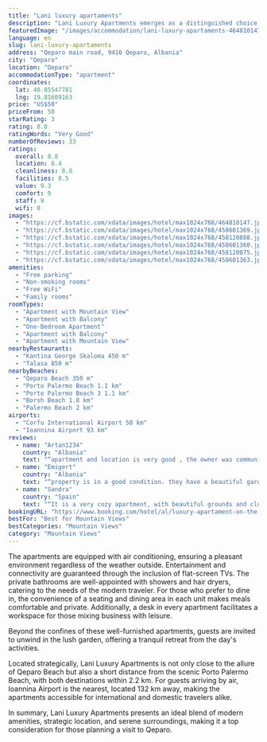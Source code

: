 ```yaml
---
title: "Lani luxury apartaments"
description: "Lani Luxury Apartments emerges as a distinguished choice for travelers seeking a blend of comfort and convenience in Qeparo."
featuredImage: "/images/accommodation/lani-luxury-apartaments-464810147.jpg"
language: en
slug: lani-luxury-apartaments
address: "Qeparo main road, 9416 Qeparo, Albania"
city: "Qeparo"
location: "Qeparo"
accommodationType: "apartment"
coordinates:
  lat: 40.05547781
  lng: 19.81609163
price: "US$50"
priceFrom: 50
starRating: 3
rating: 8.8
ratingWords: "Very Good"
numberOfReviews: 33
ratings:
  overall: 8.8
  location: 8.4
  cleanliness: 8.8
  facilities: 8.5
  value: 9.3
  comfort: 9
  staff: 9
  wifi: 0
images:
  - "https://cf.bstatic.com/xdata/images/hotel/max1024x768/464810147.jpg?k=cd7296ecf6a76b2d86cb213df0577a5d04ca07427e3a6a7e7fe69979a8a4f573&o=&hp=1"
  - "https://cf.bstatic.com/xdata/images/hotel/max1024x768/458601369.jpg?k=e758c3cabbbab20ac77c325c50964c9660822ffe4825c29e8495c1cb4806003d&o=&hp=1"
  - "https://cf.bstatic.com/xdata/images/hotel/max1024x768/458120888.jpg?k=0f9a3115b906fbfcb94aa968e6fd466de1589b703c20f1a8c47a0c51c61bad9c&o=&hp=1"
  - "https://cf.bstatic.com/xdata/images/hotel/max1024x768/458601360.jpg?k=527d643ed18d88259ad6c5273be7df05ecdffcf1490c02d2f406facd9bfaee16&o=&hp=1"
  - "https://cf.bstatic.com/xdata/images/hotel/max1024x768/458120875.jpg?k=b21a13830b6ef6c8a8f8ca07e7ffa3803b339cc645470fe2e3c47aa6d7ce75f0&o=&hp=1"
  - "https://cf.bstatic.com/xdata/images/hotel/max1024x768/458601363.jpg?k=70cd450e3ec7a0ee51393d82f373aa653db30e0818f8576f3aaabb6f0c86c54f&o=&hp=1"
amenities:
  - "Free parking"
  - "Non-smoking rooms"
  - "Free WiFi"
  - "Family rooms"
roomTypes:
  - "Apartment with Mountain View"
  - "Apartment with Balcony"
  - "One-Bedroom Apartment"
  - "Apartment with Balcony"
  - "Apartment with Mountain View"
nearbyRestaurants:
  - "Kantina George Skaloma 450 m"
  - "Talasa 850 m"
nearbyBeaches:
  - "Qeparo Beach 350 m"
  - "Porto Palermo Beach 1.1 km"
  - "Porto Palermo Beach 3 1.1 km"
  - "Borsh Beach 1.8 km"
  - "Palermo Beach 2 km"
airports:
  - "Corfu International Airport 50 km"
  - "Ioannina Airport 93 km"
reviews:
  - name: "Artan1234"
    country: "Albania"
    text: "“apartment and location is very good , the owner was communicative and helpful”"
  - name: "Emigert"
    country: "Albania"
    text: "“property is in a good condition. they have a beautiful garden”"
  - name: "Sandra"
    country: "Spain"
    text: "“It is a very cozy apartment, with beautiful grounds and close to the beach. Lany is very friendly and takes great care of it.”"
bookingURL: "https://www.booking.com/hotel/al/luxury-apartament-on-the-heart-of-mauntain.en-gb.html?aid=8035640"
bestFor: "Best for Mountain Views"
bestCategories: "Mountain Views"
category: "Mountain Views"
---
```


The apartments are equipped with air conditioning, ensuring a pleasant environment regardless of the weather outside. Entertainment and connectivity are guaranteed through the inclusion of flat-screen TVs. The private bathrooms are well-appointed with showers and hair dryers, catering to the needs of the modern traveler. For those who prefer to dine in, the convenience of a seating and dining area in each unit makes meals comfortable and private. Additionally, a desk in every apartment facilitates a workspace for those mixing business with leisure.

Beyond the confines of these well-furnished apartments, guests are invited to unwind in the lush garden, offering a tranquil retreat from the day's activities. 

Located strategically, Lani Luxury Apartments is not only close to the allure of Qeparo Beach but also a short distance from the scenic Porto Palermo Beach, with both destinations within 2.2 km. For guests arriving by air, Ioannina Airport is the nearest, located 132 km away, making the apartments accessible for international and domestic travelers alike.

In summary, Lani Luxury Apartments presents an ideal blend of modern amenities, strategic location, and serene surroundings, making it a top consideration for those planning a visit to Qeparo.